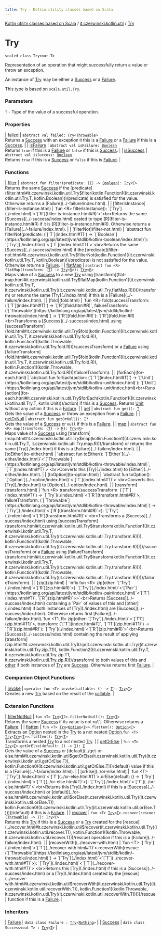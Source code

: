 ```yaml
---
title: Try - Kotlin utility classes based on Scala
---
```


[Kotlin utility classes based on Scala](../../index.html) / [it.czerwinski.kotlin.util](../index.html) / [Try](./index.html)

# Try

`sealed class Try<out T>`

Representation of an operation that might successfully return a value or throw an exception.

An instance of [Try](./index.html) may be either a [Success](../-success/index.html) or a [Failure](../-failure/index.html).

This type is based on `scala.util.Try`.

### Parameters

`T` - Type of the value of a successful operation.

### Properties

| [failed](failed.html) | `abstract val failed: `[`Try`](./index.html)`<`[`Throwable`](https://kotlinlang.org/api/latest/jvm/stdlib/kotlin/-throwable/index.html)`>`<br>Returns a [Success](../-success/index.html) with an exception it this is a [Failure](../-failure/index.html) or a [Failure](../-failure/index.html) if this is a [Success](../-success/index.html). |
| [isFailure](is-failure.html) | `abstract val isFailure: `[`Boolean`](https://kotlinlang.org/api/latest/jvm/stdlib/kotlin/-boolean/index.html)<br>Returns `true` if this is a [Failure](../-failure/index.html) or `false` if this is [Success](../-success/index.html). |
| [isSuccess](is-success.html) | `abstract val isSuccess: `[`Boolean`](https://kotlinlang.org/api/latest/jvm/stdlib/kotlin/-boolean/index.html)<br>Returns `true` if this is a [Success](../-success/index.html) or `false` if this is [Failure](../-failure/index.html). |

### Functions

| [filter](filter.html) | `abstract fun filter(predicate: (`[`T`](index.html#T)`) -> `[`Boolean`](https://kotlinlang.org/api/latest/jvm/stdlib/kotlin/-boolean/index.html)`): `[`Try`](./index.html)`<`[`T`](index.html#T)`>`<br>Returns the same [Success](../-success/index.html) if the [predicate](filter.html#it.czerwinski.kotlin.util.Try$filter(kotlin.Function1((it.czerwinski.kotlin.util.Try.T, kotlin.Boolean)))/predicate) is satisfied for the value. Otherwise returns a [Failure](../-failure/index.html). |
| [filterIsInstance](filter-is-instance.html) | `fun <R> filterIsInstance(): `[`Try`](./index.html)`<`[`R`](filter-is-instance.html#R)`>`<br>Returns the same [Success](../-success/index.html) casted to type [R](filter-is-instance.html#R) if it is [R](filter-is-instance.html#R). Otherwise returns a [Failure](../-failure/index.html). |
| [filterNot](filter-not.html) | `abstract fun filterNot(predicate: (`[`T`](index.html#T)`) -> `[`Boolean`](https://kotlinlang.org/api/latest/jvm/stdlib/kotlin/-boolean/index.html)`): `[`Try`](./index.html)`<`[`T`](index.html#T)`>`<br>Returns the same [Success](../-success/index.html) if the [predicate](filter-not.html#it.czerwinski.kotlin.util.Try$filterNot(kotlin.Function1((it.czerwinski.kotlin.util.Try.T, kotlin.Boolean)))/predicate) is not satisfied for the value. Otherwise returns a [Failure](../-failure/index.html). |
| [flatMap](flat-map.html) | `abstract fun <R> flatMap(transform: (`[`T`](index.html#T)`) -> `[`Try`](./index.html)`<`[`R`](flat-map.html#R)`>): `[`Try`](./index.html)`<`[`R`](flat-map.html#R)`>`<br>Maps value of a [Success](../-success/index.html) to a new [Try](./index.html) using [transform](flat-map.html#it.czerwinski.kotlin.util.Try$flatMap(kotlin.Function1((it.czerwinski.kotlin.util.Try.T, it.czerwinski.kotlin.util.Try((it.czerwinski.kotlin.util.Try.flatMap.R)))))/transform) or returns the same [Try](./index.html) if this is a [Failure](../-failure/index.html). |
| [fold](fold.html) | `fun <R> fold(successTransform: (`[`T`](index.html#T)`) -> `[`R`](fold.html#R)`, failureTransform: (`[`Throwable`](https://kotlinlang.org/api/latest/jvm/stdlib/kotlin/-throwable/index.html)`) -> `[`R`](fold.html#R)`): `[`R`](fold.html#R)<br>Transforms a [Success](../-success/index.html) using [successTransform](fold.html#it.czerwinski.kotlin.util.Try$fold(kotlin.Function1((it.czerwinski.kotlin.util.Try.T, it.czerwinski.kotlin.util.Try.fold.R)), kotlin.Function1((kotlin.Throwable, it.czerwinski.kotlin.util.Try.fold.R)))/successTransform) or a [Failure](../-failure/index.html) using [failureTransform](fold.html#it.czerwinski.kotlin.util.Try$fold(kotlin.Function1((it.czerwinski.kotlin.util.Try.T, it.czerwinski.kotlin.util.Try.fold.R)), kotlin.Function1((kotlin.Throwable, it.czerwinski.kotlin.util.Try.fold.R)))/failureTransform). |
| [forEach](for-each.html) | `abstract fun forEach(action: (`[`T`](index.html#T)`) -> `[`Unit`](https://kotlinlang.org/api/latest/jvm/stdlib/kotlin/-unit/index.html)`): `[`Unit`](https://kotlinlang.org/api/latest/jvm/stdlib/kotlin/-unit/index.html)<br>Runs [action](for-each.html#it.czerwinski.kotlin.util.Try$forEach(kotlin.Function1((it.czerwinski.kotlin.util.Try.T, kotlin.Unit)))/action) if this is a [Success](../-success/index.html). Returns [Unit](https://kotlinlang.org/api/latest/jvm/stdlib/kotlin/-unit/index.html) without any action if this is a [Failure](../-failure/index.html). |
| [get](get.html) | `abstract fun get(): `[`T`](index.html#T)<br>Gets the value of a [Success](../-success/index.html) or throw an exception from a [Failure](../-failure/index.html). |
| [getOrNull](get-or-null.html) | `abstract fun getOrNull(): `[`T`](index.html#T)`?`<br>Gets the value of a [Success](../-success/index.html) or `null` if this is a [Failure](../-failure/index.html). |
| [map](map.html) | `abstract fun <R> map(transform: (`[`T`](index.html#T)`) -> `[`R`](map.html#R)`): `[`Try`](./index.html)`<`[`R`](map.html#R)`>`<br>Maps value of a [Success](../-success/index.html) using [transform](map.html#it.czerwinski.kotlin.util.Try$map(kotlin.Function1((it.czerwinski.kotlin.util.Try.T, it.czerwinski.kotlin.util.Try.map.R)))/transform) or returns the same [Try](./index.html) if this is a [Failure](../-failure/index.html). |
| [toEither](to-either.html) | `abstract fun toEither(): `[`Either`](../-either/index.html)`<`[`Throwable`](https://kotlinlang.org/api/latest/jvm/stdlib/kotlin/-throwable/index.html)`, `[`T`](index.html#T)`>`<br>Converts this [Try](./index.html) to [Either](../-either/index.html). |
| [toOption](to-option.html) | `abstract fun toOption(): `[`Option`](../-option/index.html)`<`[`T`](index.html#T)`>`<br>Converts this [Try](./index.html) to [Option](../-option/index.html). |
| [transform](transform.html) | `fun <R> transform(successTransform: (`[`T`](index.html#T)`) -> `[`Try`](./index.html)`<`[`R`](transform.html#R)`>, failureTransform: (`[`Throwable`](https://kotlinlang.org/api/latest/jvm/stdlib/kotlin/-throwable/index.html)`) -> `[`Try`](./index.html)`<`[`R`](transform.html#R)`>): `[`Try`](./index.html)`<`[`R`](transform.html#R)`>`<br>Transforms a [Success](../-success/index.html) using [successTransform](transform.html#it.czerwinski.kotlin.util.Try$transform(kotlin.Function1((it.czerwinski.kotlin.util.Try.T, it.czerwinski.kotlin.util.Try((it.czerwinski.kotlin.util.Try.transform.R)))), kotlin.Function1((kotlin.Throwable, it.czerwinski.kotlin.util.Try((it.czerwinski.kotlin.util.Try.transform.R)))))/successTransform) or a [Failure](../-failure/index.html) using [failureTransform](transform.html#it.czerwinski.kotlin.util.Try$transform(kotlin.Function1((it.czerwinski.kotlin.util.Try.T, it.czerwinski.kotlin.util.Try((it.czerwinski.kotlin.util.Try.transform.R)))), kotlin.Function1((kotlin.Throwable, it.czerwinski.kotlin.util.Try((it.czerwinski.kotlin.util.Try.transform.R)))))/failureTransform). |
| [zip](zip.html) | `infix fun <R> zip(other: `[`Try`](./index.html)`<`[`R`](zip.html#R)`>): `[`Try`](./index.html)`<`[`Pair`](https://kotlinlang.org/api/latest/jvm/stdlib/kotlin/-pair/index.html)`<`[`T`](index.html#T)`, `[`R`](zip.html#R)`>>`<br>Returns [Success](../-success/index.html) containing a `Pair` of values of this and [other](./index.html) if both instances of [Try](./index.html) are [Success](../-success/index.html). Otherwise returns first [Failure](../-failure/index.html).`fun <T1, R> zip(other: `[`Try`](./index.html)`<`[`T1`](zip.html#T1)`>, transform: (`[`T`](index.html#T)`, `[`T1`](zip.html#T1)`) -> `[`R`](zip.html#R)`): `[`Try`](./index.html)`<`[`R`](zip.html#R)`>`<br>Returns [Success](../-success/index.html) containing the result of applying [transform](zip.html#it.czerwinski.kotlin.util.Try$zip(it.czerwinski.kotlin.util.Try((it.czerwinski.kotlin.util.Try.zip.T1)), kotlin.Function2((it.czerwinski.kotlin.util.Try.T, it.czerwinski.kotlin.util.Try.zip.T1, it.czerwinski.kotlin.util.Try.zip.R)))/transform) to both values of this and [other](./index.html) if both instances of [Try](./index.html) are [Success](../-success/index.html). Otherwise returns first [Failure](../-failure/index.html). |

### Companion Object Functions

| [invoke](invoke.html) | `operator fun <T> invoke(callable: () -> `[`T`](invoke.html#T)`): `[`Try`](./index.html)`<`[`T`](invoke.html#T)`>`<br>Creates a new [Try](./index.html) based on the result of the [callable](invoke.html#it.czerwinski.kotlin.util.Try.Companion$invoke(kotlin.Function0((it.czerwinski.kotlin.util.Try.Companion.invoke.T)))/callable). |

### Extension Functions

| [filterNotNull](../filter-not-null.html) | `fun <T> `[`Try`](./index.html)`<`[`T`](../filter-not-null.html#T)`?>.filterNotNull(): `[`Try`](./index.html)`<`[`T`](../filter-not-null.html#T)`>`<br>Returns the same [Success](../-success/index.html) if its value is not `null`. Otherwise returns a [Failure](../-failure/index.html). |
| [flatten](../flatten.html) | `fun <T> `[`Try`](./index.html)`<`[`Option`](../-option/index.html)`<`[`T`](../flatten.html#T)`>>.flatten(): `[`Option`](../-option/index.html)`<`[`T`](../flatten.html#T)`>`<br>Extracts an [Option](../-option/index.html) nested in the [Try](./index.html) to a not nested [Option](../-option/index.html).`fun <T> `[`Try`](./index.html)`<`[`Try`](./index.html)`<`[`T`](../flatten.html#T)`>>.flatten(): `[`Try`](./index.html)`<`[`T`](../flatten.html#T)`>`<br>Transforms a nested [Try](./index.html) to a not nested [Try](./index.html). |
| [getOrElse](../get-or-else.html) | `fun <T> `[`Try`](./index.html)`<`[`T`](../get-or-else.html#T)`>.getOrElse(default: () -> `[`T`](../get-or-else.html#T)`): `[`T`](../get-or-else.html#T)<br>Gets the value of a [Success](../-success/index.html) or [default](../get-or-else.html#it.czerwinski.kotlin.util$getOrElse(it.czerwinski.kotlin.util.Try((it.czerwinski.kotlin.util.getOrElse.T)), kotlin.Function0((it.czerwinski.kotlin.util.getOrElse.T)))/default) value if this is a [Failure](../-failure/index.html). |
| [orElse](../or-else.html) | `fun <T> `[`Try`](./index.html)`<`[`T`](../or-else.html#T)`>.orElse(default: () -> `[`Try`](./index.html)`<`[`T`](../or-else.html#T)`>): `[`Try`](./index.html)`<`[`T`](../or-else.html#T)`>`<br>Returns this [Try](./index.html) if this is a [Success](../-success/index.html) or [default](../or-else.html#it.czerwinski.kotlin.util$orElse(it.czerwinski.kotlin.util.Try((it.czerwinski.kotlin.util.orElse.T)), kotlin.Function0((it.czerwinski.kotlin.util.Try((it.czerwinski.kotlin.util.orElse.T)))))/default) if this is a [Failure](../-failure/index.html). |
| [recover](../recover.html) | `fun <T> `[`Try`](./index.html)`<`[`T`](../recover.html#T)`>.recover(rescue: (`[`Throwable`](https://kotlinlang.org/api/latest/jvm/stdlib/kotlin/-throwable/index.html)`) -> `[`T`](../recover.html#T)`): `[`Try`](./index.html)`<`[`T`](../recover.html#T)`>`<br>Returns this [Try](./index.html) if this is a [Success](../-success/index.html) or a [Try](./index.html) created for the [rescue](../recover.html#it.czerwinski.kotlin.util$recover(it.czerwinski.kotlin.util.Try((it.czerwinski.kotlin.util.recover.T)), kotlin.Function1((kotlin.Throwable, it.czerwinski.kotlin.util.recover.T)))/rescue) operation if this is a [Failure](../-failure/index.html). |
| [recoverWith](../recover-with.html) | `fun <T> `[`Try`](./index.html)`<`[`T`](../recover-with.html#T)`>.recoverWith(rescue: (`[`Throwable`](https://kotlinlang.org/api/latest/jvm/stdlib/kotlin/-throwable/index.html)`) -> `[`Try`](./index.html)`<`[`T`](../recover-with.html#T)`>): `[`Try`](./index.html)`<`[`T`](../recover-with.html#T)`>`<br>Returns this [Try](./index.html) if this is a [Success](../-success/index.html) or a [Try](./index.html) created by the [rescue](../recover-with.html#it.czerwinski.kotlin.util$recoverWith(it.czerwinski.kotlin.util.Try((it.czerwinski.kotlin.util.recoverWith.T)), kotlin.Function1((kotlin.Throwable, it.czerwinski.kotlin.util.Try((it.czerwinski.kotlin.util.recoverWith.T)))))/rescue) function if this is a [Failure](../-failure/index.html). |

### Inheritors

| [Failure](../-failure/index.html) | `data class Failure : `[`Try`](./index.html)`<`[`Nothing`](https://kotlinlang.org/api/latest/jvm/stdlib/kotlin/-nothing/index.html)`>` |
| [Success](../-success/index.html) | `data class Success<out T> : `[`Try`](./index.html)`<`[`T`](../-success/index.html#T)`>` |


